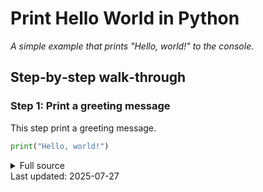 <!-- AUTO‑GENERATED doc for hello_world.py -->
# Print Hello World in Python

_A simple example that prints "Hello, world!" to the console._




## Step‑by‑step walk‑through
### Step 1: Print a greeting message
This step print a greeting message.

```python
print("Hello, world!")
```



<details><summary>Full source</summary>

```python

### Print a greeting message
print("Hello, world!")   # Display greeting on the console
```
</details>
Last updated: 2025-07-27
